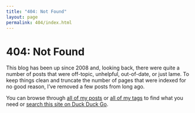 ```yaml
---
title: "404: Not Found"
layout: page
permalink: 404/index.html
---
```


# 404: Not Found

This blog has been up since 2008 and, looking back, there were quite a number of posts that were off-topic, unhelpful, out-of-date, or just lame. To keep things clean and truncate the number of pages that were indexed for no good reason, I’ve removed a few posts from long ago.

You can browse through [all of my posts](/archives/all/) or [all of my tags](/archives/tags/) to find what you need or [search this site on Duck Duck Go](https://duckduckgo.com/?q=site%3Ajoshcanhelp.com).
